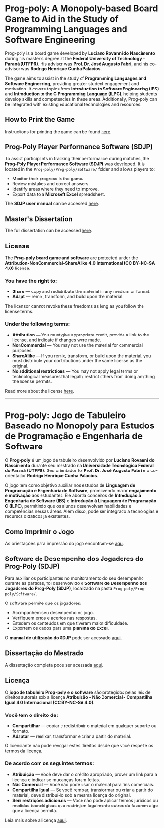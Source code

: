 # Prog-poly: A Monopoly-based Board Game to Aid in the Study of Programming Languages and Software Engineering

Prog-poly is a board game developed by **Luciano Rovanni do Nascimento** during his master's degree at the **Federal University of Technology – Paraná (UTFPR)**. His advisor was **Prof. Dr. José Augusto Fabri**, and his co-advisor was **Rodrigo Henrique Cunha Palacios**. 

The game aims to assist in the study of **Programming Languages and Software Engineering**, providing greater student engagement and motivation. It covers topics from **Introduction to Software Engineering (IES)** and **Introduction to the C Programming Language (ILPC)**, helping students develop skills and competencies in these areas. Additionally, Prog-poly can be integrated with existing educational technologies and resources.

## How to Print the Game
Instructions for printing the game can be found [here](https://github.com/rovanni/Prog-poly/blob/master/Prog-poly/Como%20imprimir.pdf).

## Prog-Poly Player Performance Software (SDJP)
To assist participants in tracking their performance during matches, the **Prog-Poly Player Performance Software (SDJP)** was developed. It is located in the `Prog-poly/Prog-poly/Software/` folder and allows players to:
- Monitor their progress in the game.
- Review mistakes and correct answers.
- Identify areas where they need to improve.
- Export data to a **Microsoft Excel** spreadsheet.

The **SDJP user manual** can be accessed [here](https://github.com/rovanni/Prog-poly/blob/master/Prog-poly/Software/Manual/Manual%20-%20Software%20de%20Desempenho%20dos%20Jogadores%20do%20Prog-Poly.pdf).

## Master's Dissertation
The full dissertation can be accessed [here](https://repositorio.utfpr.edu.br/jspui/handle/1/30235).

## License
The **Prog-poly board game and software** are protected under the **Attribution-NonCommercial-ShareAlike 4.0 International (CC BY-NC-SA 4.0)** license.

### **You have the right to:**
- **Share** — copy and redistribute the material in any medium or format.
- **Adapt** — remix, transform, and build upon the material.

The licensor cannot revoke these freedoms as long as you follow the license terms.

### **Under the following terms:**
- **Attribution** — You must give appropriate credit, provide a link to the license, and indicate if changes were made.
- **NonCommercial** — You may not use the material for commercial purposes.
- **ShareAlike** — If you remix, transform, or build upon the material, you must distribute your contributions under the same license as the original.
- **No additional restrictions** — You may not apply legal terms or technological measures that legally restrict others from doing anything the license permits.

Read more about the license [here](https://creativecommons.org/licenses/by-nc-sa/4.0/deed.en).

---

# Prog-poly: Jogo de Tabuleiro Baseado no Monopoly para Estudos de Programação e Engenharia de Software

O **Prog-poly** é um jogo de tabuleiro desenvolvido por **Luciano Rovanni do Nascimento** durante seu mestrado na **Universidade Tecnológica Federal do Paraná (UTFPR)**. Seu orientador foi **Prof. Dr. José Augusto Fabri** e o co-orientador **Rodrigo Henrique Cunha Palacios**.

O jogo tem como objetivo auxiliar nos estudos de **Linguagem de Programação e Engenharia de Software**, promovendo maior **engajamento e motivação** aos estudantes. Ele aborda conceitos de **Introdução à Engenharia de Software (IES)** e **Introdução à Linguagem de Programação C (ILPC)**, permitindo que os alunos desenvolvam habilidades e competências nessas áreas. Além disso, pode ser integrado a tecnologias e recursos didáticos já existentes.

## Como Imprimir o Jogo
As orientações para impressão do jogo encontram-se [aqui](https://github.com/rovanni/Prog-poly/blob/master/Prog-poly/Como%20imprimir.pdf).

## Software de Desempenho dos Jogadores do Prog-Poly (SDJP)
Para auxiliar os participantes no monitoramento do seu desempenho durante as partidas, foi desenvolvido o **Software de Desempenho dos Jogadores do Prog-Poly (SDJP)**, localizado na pasta `Prog-poly/Prog-poly/Software/`.

O software permite que os jogadores:
- Acompanhem seu desempenho no jogo.
- Verifiquem erros e acertos nas respostas.
- Estudem os conteúdos em que tiveram maior dificuldade.
- Exportem os dados para uma **planilha do Excel**.

O **manual de utilização do SDJP** pode ser acessado [aqui](https://github.com/rovanni/Prog-poly/blob/master/Prog-poly/Software/Manual/Manual%20-%20Software%20de%20Desempenho%20dos%20Jogadores%20do%20Prog-Poly.pdf).

## Dissertação do Mestrado
A dissertação completa pode ser acessada [aqui](https://repositorio.utfpr.edu.br/jspui/handle/1/30235).

## Licença
O **jogo de tabuleiro Prog-poly e o software** são protegidos pelas leis de direitos autorais sob a licença **Atribuição - Não Comercial - Compartilha Igual 4.0 Internacional (CC BY-NC-SA 4.0)**.

### **Você tem o direito de:**
- **Compartilhar** — copiar e redistribuir o material em qualquer suporte ou formato.
- **Adaptar** — remixar, transformar e criar a partir do material.

O licenciante não pode revogar estes direitos desde que você respeite os termos da licença.

### **De acordo com os seguintes termos:**
- **Atribuição** — Você deve dar o crédito apropriado, prover um link para a licença e indicar se mudanças foram feitas.
- **Não Comercial** — Você não pode usar o material para fins comerciais.
- **Compartilha Igual** — Se você remixar, transformar ou criar a partir do material, deve distribuí-lo sob a mesma licença do original.
- **Sem restrições adicionais** — Você não pode aplicar termos jurídicos ou medidas tecnológicas que restrinjam legalmente outros de fazerem algo que a licença permita.

Leia mais sobre a licença [aqui](https://creativecommons.org/licenses/by-nc-sa/4.0/deed.pt-br).
